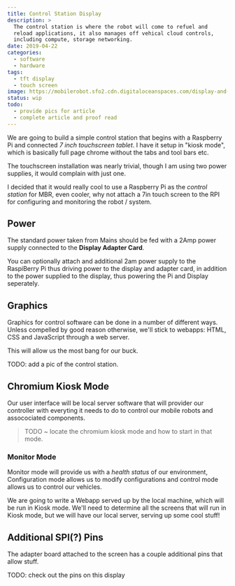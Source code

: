 ```yaml
---
title: Control Station Display
description: >
  The control station is where the robot will come to refuel and
  reload applications, it also manages off vehical cloud controls,
  including compute, storage networking.
date: 2019-04-22
categories:
  - software
  - hardware
tags:
  - tft display
  - touch screen
image: https://mobilerobot.sfo2.cdn.digitaloceanspaces.com/display-and-motors.jpg
status: wip
todo:
  - provide pics for article
  - complete article and proof read
---
```


We are going to build a simple control station that begins with a
Raspberry Pi and connected _7 inch touchscreen tablet_.  I have it
setup in "kiosk mode", which is basically full page chrome without the
tabs and tool bars etc.
<!--more-->

The touchscreen installation was nearly trivial, though I am using two
power supplies, it would complain with just one.

I decided that it would really cool to use a Raspberry Pi as the 
_control station_ for MBR, even cooler, why not attach a 7in touch
screen to the RPI for configuring and monitoring the robot / system. 

## Power

The standard power taken from Mains should be fed with a 2Amp power
supply connected to the **Display Adapter Card**.

You can optionally attach and additional 2am power supply to the
RaspiBerry Pi thus driving power to the display and adapter card, in
addition to the power supplied to the display, thus powering the Pi
and Display seperately. 

## Graphics

Graphics for control software can be done in a number of different
ways.  Unless compelled by good reason otherwise, we'll stick to
webapps: HTML, CSS and JavaScript through a web server.

This will allow us the most bang for our buck.

TODO: add a pic of the control station.

## Chromium Kiosk Mode

Our user interface will be local server software that will provider
our controller with everyting it needs to do to control our mobile
robots and assocociated components.

> TODO ~ locate the chromium kiosk mode and how to start in that
> mode. 


### Monitor Mode

Monitor mode will provide us with a _health status_ of our
environment, Configuration mode allows us to modify configurations and
control mode allows us to control our vehicles.

We are going to write a Webapp served up by the local machine, which
will be run in Kiosk mode.  We'll need to determine all the screens
that will run in Kiosk mode, but we will have our local server,
serving up some cool stuff!

## Additional SPI(?) Pins

The adapter board attached to the screen has a couple additional pins
that allow stuff.

TODO: check out the pins on this display
